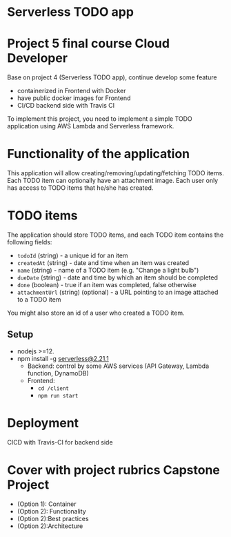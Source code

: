 # Serverless TODO app
# Project 5 final course Cloud Developer 

Base on project 4 (Serverless TODO app), continue develop some feature
- containerized in Frontend with Docker
- have public docker images for Frontend
- CI/CD backend side with Travis CI


To implement this project, you need to implement a simple TODO application using AWS Lambda and Serverless framework. 
# Functionality of the application

This application will allow creating/removing/updating/fetching TODO items. Each TODO item can optionally have an attachment image. Each user only has access to TODO items that he/she has created.

# TODO items

The application should store TODO items, and each TODO item contains the following fields:

* `todoId` (string) - a unique id for an item
* `createdAt` (string) - date and time when an item was created
* `name` (string) - name of a TODO item (e.g. "Change a light bulb")
* `dueDate` (string) - date and time by which an item should be completed
* `done` (boolean) - true if an item was completed, false otherwise
* `attachmentUrl` (string) (optional) - a URL pointing to an image attached to a TODO item

You might also store an id of a user who created a TODO item.

## Setup
* nodejs >=12.
* npm install -g serverless@2.21.1
  * Backend: control by some AWS services (API Gateway, Lambda function, DynamoDB)
  * Frontend: 
    * `cd /client`
    * `npm run start`

# Deployment 
  CICD with Travis-CI for backend side
  

# Cover with project rubrics Capstone Project
  * (Option 1): Container
  * (Option 2): Functionality
  * (Option 2):Best practices
  * (Option 2):Architecture
